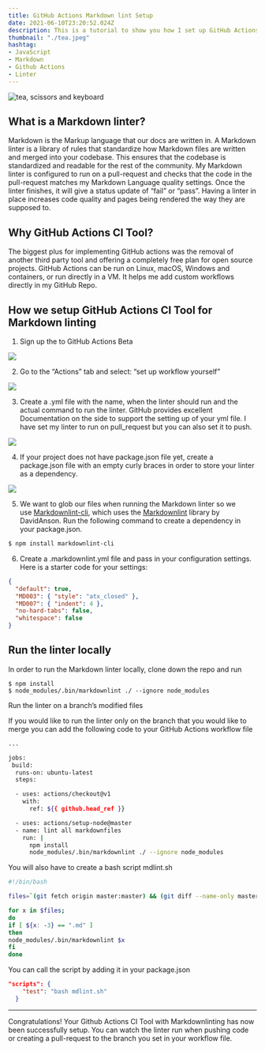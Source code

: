 ```yaml
---
title: GitHub Actions Markdown lint Setup
date: 2021-06-10T23:20:52.024Z
description: This is a tutorial to show you how I set up GitHub Actions for Markdown linting with David Ansons’s Markdownlint library.
thumbnail: "./tea.jpeg"
hashtag: 
- JavaScript
- Markdown
- Github Actions
- Linter
---
```

![tea, scissors and keyboard](https://miro.medium.com/max/7528/1*agCoOF8taDQ9mDMhR15t3g.jpeg)

## What is a Markdown linter?

Markdown is the Markup language that our docs are written in. A Markdown linter is a library of rules that standardize how Markdown files are written and merged into your codebase. This ensures that the codebase is standardized and readable for the rest of the community. My Markdown linter is configured to run on a pull-request and checks that the code in the pull-request matches my Markdown Language quality settings. Once the linter finishes, it will give a status update of “fail” or “pass”. Having a linter in place increases code quality and pages being rendered the way they are supposed to.

## Why GitHub Actions CI Tool?
The biggest plus for implementing GitHub actions was the removal of another third party tool and offering a completely free plan for open source projects. GitHub Actions can be run on Linux, macOS, Windows and containers, or run directly in a VM. It helps me add custom workflows directly in my GitHub Repo.

## How we setup GitHub Actions CI Tool for Markdown linting
1. Sign up the to GitHub Actions Beta

![](https://miro.medium.com/max/60/1*7EY6RSl8eOPBho3gTz-EBA.png?q=20)


2. Go to the “Actions” tab and select: “set up workflow yourself”

![](https://miro.medium.com/max/7588/1*AVTdp7pYzgtUGY9JqGbM_A.png)

3. Create a .yml file with the name, when the linter should run and the actual command to run the linter. GitHub provides excellent Documentation on the side to support the setting up of your yml file.
I have set my linter to run on pull_request but you can also set it to push.

![](https://miro.medium.com/max/6556/1*9sVN2BcjvQDiYK4V9vGjhQ.png)

4. If your project does not have package.json file yet, create a package.json file with an empty curly braces in order to store your linter as a dependency.

![](https://miro.medium.com/max/3200/1*82zzDNrT-s7Kjjd0RRxI6g.png)

5. We want to glob our files when running the Markdown linter so we use [Markdownlint-cli](https://www.npmjs.com/package/markdownlint-cli), which uses the [Markdownlint](https://github.com/markdownlint/markdownlint) library by DavidAnson. Run the following command to create a dependency in your package.json.

```bash
$ npm install markdownlint-cli
```

6. Create a .markdownlint.yml file and pass in your configuration settings. Here is a starter code for your settings:

```JSON
{
  "default": true,
  "MD003": { "style": "atx_closed" },
  "MD007": { "indent": 4 },
  "no-hard-tabs": false,
  "whitespace": false
}
```

## Run the linter locally

In order to run the Markdown linter locally, clone down the repo and run

```
$ npm install
$ node_modules/.bin/markdownlint ./ --ignore node_modules
```
Run the linter on a branch’s modified files

If you would like to run the linter only on the branch that you would like to merge you can add the following code to your GitHub Actions workflow file

```bash
...

jobs:
 build:
  runs-on: ubuntu-latest
  steps:

  - uses: actions/checkout@v1
    with:
      ref: ${{ github.head_ref }}

  - uses: actions/setup-node@master
  - name: lint all markdownfiles
    run: |
      npm install
      node_modules/.bin/markdownlint ./ --ignore node_modules
```

You will also have to create a bash script mdlint.sh

```bash
#!/bin/bash

files=`(git fetch origin master:master) && (git diff --name-only master)`

for x in $files;
do
if [ ${x: -3} == ".md" ]
then
node_modules/.bin/markdownlint $x
fi
done
```

You can call the script by adding it in your package.json

```json
"scripts": {
    "test": "bash mdlint.sh"
  }
```
---

Congratulations! Your Github Actions CI Tool with Markdownlinting has now been successfully setup. You can watch the linter run when pushing code or creating a pull-request to the branch you set in your workflow file.